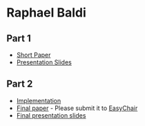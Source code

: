 # Raphael Baldi

## Part 1

- [Short Paper](baldi-proposal.pdf)
- [Presentation Slides](baldi-proposal-slides.pdf)

## Part 2

- [Implementation](https://github.com/raphaelbaldi/latplan-ale)
- [Final paper](baldi-paper.pdf) - Please submit it to [EasyChair](https://easychair.org/conferences/?conf=ap2018)
- [Final presentation slides](baldi-final-presentation-slides.pdf)
